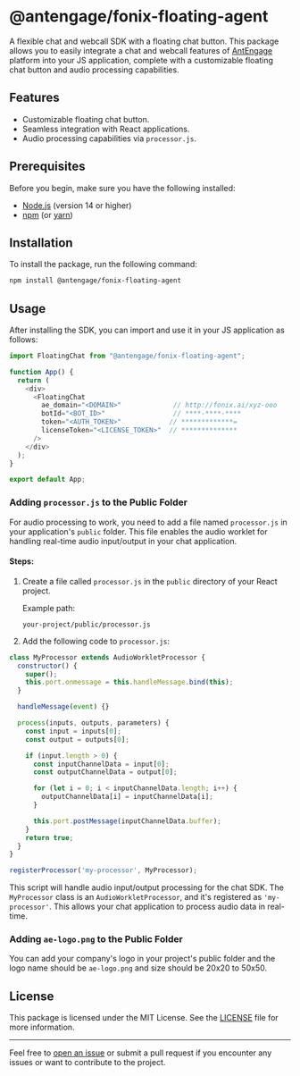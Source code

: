 # @antengage/fonix-floating-agent

A flexible chat and webcall SDK with a floating chat button. This package allows you to easily integrate a chat and webcall features of [AntEngage](https://antengage.com) platform into your JS application, complete with a customizable floating chat button and audio processing capabilities.

## Features

- Customizable floating chat button.
- Seamless integration with React applications.
- Audio processing capabilities via `processor.js`.

## Prerequisites

Before you begin, make sure you have the following installed:

- [Node.js](https://nodejs.org/) (version 14 or higher)
- [npm](https://www.npmjs.com/get-npm) (or [yarn](https://yarnpkg.com/getting-started))

## Installation

To install the package, run the following command:

```bash
npm install @antengage/fonix-floating-agent
```

## Usage

After installing the SDK, you can import and use it in your JS application as follows:

```javascript
import FloatingChat from "@antengage/fonix-floating-agent";

function App() {
  return (
    <div>
      <FloatingChat
        ae_domain="<DOMAIN>"             // http://fonix.ai/xyz-ooo
        botId="<BOT_ID>"                 // ****-****-****
        token="<AUTH_TOKEN>"            // *************=
        licenseToken="<LICENSE_TOKEN>"  // **************
      />
    </div>
  );
}

export default App;
```

### Adding `processor.js` to the Public Folder

For audio processing to work, you need to add a file named `processor.js` in your application's `public` folder. This file enables the audio worklet for handling real-time audio input/output in your chat application.

#### Steps:

1. Create a file called `processor.js` in the `public` directory of your React project.
   
   Example path:
   ```
   your-project/public/processor.js
   ```

2. Add the following code to `processor.js`:

```javascript
class MyProcessor extends AudioWorkletProcessor {
  constructor() {
    super();
    this.port.onmessage = this.handleMessage.bind(this);
  }

  handleMessage(event) {}

  process(inputs, outputs, parameters) {
    const input = inputs[0];
    const output = outputs[0];

    if (input.length > 0) {
      const inputChannelData = input[0];
      const outputChannelData = output[0];

      for (let i = 0; i < inputChannelData.length; i++) {
        outputChannelData[i] = inputChannelData[i];
      }

      this.port.postMessage(inputChannelData.buffer);
    }
    return true;
  }
}

registerProcessor('my-processor', MyProcessor);
```

This script will handle audio input/output processing for the chat SDK. The `MyProcessor` class is an `AudioWorkletProcessor`, and it's registered as `'my-processor'`. This allows your chat application to process audio data in real-time.


### Adding `ae-logo.png` to the Public Folder

You can add your company's logo in your project's public folder and the logo name should be `ae-logo.png` and size should be 20x20 to 50x50.

## License

This package is licensed under the MIT License. See the [LICENSE](./LICENSE) file for more information.

---

Feel free to [open an issue](https://github.com/AntEngage/fonix-floating-agent/issues) or submit a pull request if you encounter any issues or want to contribute to the project.

